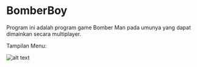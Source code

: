 # BomberBoy

Program ini adalah program game Bomber Man pada umunya yang dapat dimainkan secara multiplayer.

Tampilan Menu:

![alt text](https://github.com/aldoalfi/BomberBoy/tree/master/assets/game_menu.png)
